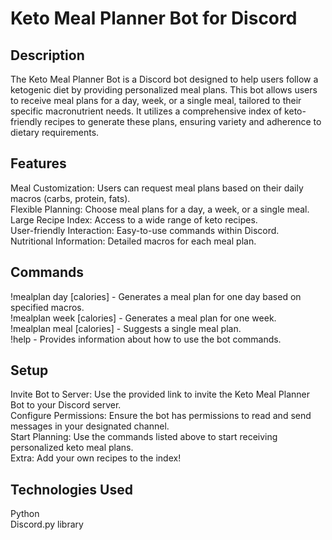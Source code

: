 # Keto Meal Planner Bot for Discord
## Description
The Keto Meal Planner Bot is a Discord bot designed to help users follow a ketogenic diet by providing personalized meal plans. This bot allows users to receive meal plans for a day, week, or a single meal, tailored to their specific macronutrient needs. It utilizes a comprehensive index of keto-friendly recipes to generate these plans, ensuring variety and adherence to dietary requirements.
## Features
Meal Customization: Users can request meal plans based on their daily macros (carbs, protein, fats).  
Flexible Planning: Choose meal plans for a day, a week, or a single meal.  
Large Recipe Index: Access to a wide range of keto recipes.  
User-friendly Interaction: Easy-to-use commands within Discord.  
Nutritional Information: Detailed macros for each meal plan.  
## Commands
!mealplan day [calories] - Generates a meal plan for one day based on specified macros.  
!mealplan week [calories] - Generates a meal plan for one week.  
!mealplan meal [calories] - Suggests a single meal plan.  
!help - Provides information about how to use the bot commands.  
## Setup
Invite Bot to Server: Use the provided link to invite the Keto Meal Planner Bot to your Discord server.  
Configure Permissions: Ensure the bot has permissions to read and send messages in your designated channel.  
Start Planning: Use the commands listed above to start receiving personalized keto meal plans.  
Extra: Add your own recipes to the index!  
## Technologies Used
Python  
Discord.py library  
